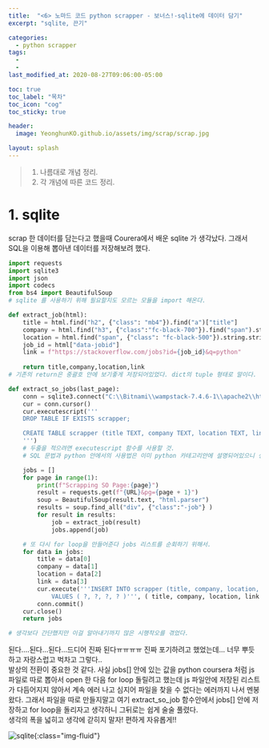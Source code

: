 ```yaml
---
title:  "<6> 노마드 코드 python scrapper - 보너스!-sqlite에 데이터 담기"
excerpt: "sqlite, 끈기"

categories:
  - python scrapper
tags:
  - 
  - 
last_modified_at: 2020-08-27T09:06:00-05:00

toc: true
toc_label: "목차"
toc_icon: "cog"
toc_sticky: true

header:
  image: YeonghunKO.github.io/assets/img/scrap/scrap.jpg

layout: splash
---
```


> 1. 나름대로 개념 정리.  
> 2. 각 개념에 따른 코드 정리.  


# 1. sqlite

scrap 한 데이터를 담는다고 했을때 Courera에서 배운 sqlite 가 생각났다. 그래서 SQL을 이용해 뽑아낸 데이터를 저장해보려 했다.

```python
import requests
import sqlite3
import json
import codecs
from bs4 import BeautifulSoup
# sqlite 를 사용하기 위해 필요할지도 모르는 모듈을 import 해온다.

def extract_job(html):    
    title = html.find("h2", {"class": "mb4"}).find("a")["title"]
    company = html.find("h3", {"class":"fc-black-700"}).find("span").string.strip()
    location = html.find("span", {"class": "fc-black-500"}).string.strip()
    job_id = html["data-jobid"]
    link = f"https://stackoverflow.com/jobs?id={job_id}&q=python"
    
    return title,company,location,link
# 기존의 return은 중괄호 안에 보기좋게 저장되어있었다. dict의 tuple 형태로 말이다. 근데 그렇게 저장하면 각각의 원소를 뽑아내기 힘들어진다. 그래서 위에 처럼 간소화 하자!

def extract_so_jobs(last_page): 
    conn = sqlite3.connect("C:\\Bitnami\\wampstack-7.4.6-1\\apache2\\htdocs\\scrapper.sqlite") # Mention the full path to where SQLite is located.
    cur = conn.cursor()  
    cur.executescript('''
    DROP TABLE IF EXISTS scrapper;

    CREATE TABLE scrapper (title TEXT, company TEXT, location TEXT, link TEXT)
    ''') 
    # 두줄을 적으려면 executescript 함수를 사용할 것.
    # SQL 문법과 python 안에서의 사용법은 이미 python 카테고리안에 설명되어있으니 생략하겠다.

    jobs = [] 
    for page in range(1):
        print(f"Scrapping SO Page:{page}")
        result = requests.get(f"{URL}&pg={page + 1}")
        soup = BeautifulSoup(result.text, "html.parser")
        results = soup.find_all("div", {"class":"-job"} )
        for result in results:
            job = extract_job(result)
            jobs.append(job)     

    # 또 다시 for loop을 만들어준다 jobs 리스트를 순회하기 위해서.  
    for data in jobs:
        title = data[0]
        company = data[1]
        location = data[2]
        link = data[3]
        cur.execute('''INSERT INTO scrapper (title, company, location, link)
            VALUES ( ?, ?, ?, ? )''', ( title, company, location, link ) )
        conn.commit()
    cur.close()
    return jobs

# 생각보다 간단했지만 이걸 알아내기까지 많은 시행착오를 겪었다.
```

된다....된다...된다...드디어 진짜 된다ㅠㅠㅠㅠ 진짜 포기하려고 했었는데... 너무 뿌듯하고 자랑스럽고 벅차고 그렇다..   
발상의 전환이 중요한 것 같다. 사실 jobs[] 안에 있는 값을 python coursera 처럼 js 파일로 따로 뽑아서 open 한 다음 for loop 돌릴려고 했는데
js 파일안에 저장된 리스트가 다듬어지지 않아서 계속 에러 나고 심지어 파일을 찾을 수 없다는 에러까지 나서 멘붕왔다. 그래서 파일을 따로 만들지말고
여기 extract_so_job 함수안에서 jobs[] 안에 저장하고 for loop을 돌리자고 생각하니 그뒤로는 쉽게 술술 풀렸다.  
생각의 폭을 넓히고 생각에 갇히지 말자! 편하게 자유롭게!!

![sqlite](https://yeonghunko.github.io/assets/img/scrap/sqlite.png){:class="img-fluid"}



